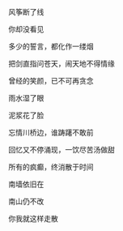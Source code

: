 风筝断了线

你却没看见

多少的誓言，都化作一缕烟

把剑直指问苍天，闹天地不得情缘

曾经的笑颜，已不可再贪念


雨水湿了眼

泥浆花了脸

忘情川桥边，谁踌躇不敢前

回忆又不停涌现，一饮尽苦汤做甜

所有的疯癫，终消散于时间


南墙依旧在

南山仍不改

你我就这样走散
